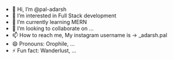 - 👋 Hi, I’m @pal-adarsh
- 👀 I’m interested in Full Stack development
- 🌱 I’m currently learning MERN
- 💞️ I’m looking to collaborate on ...
- 📫 How to reach me, My instagram username is -> _adarsh.pal
- 😄 Pronouns: Orophile, ...
- ⚡ Fun fact: Wanderlust, ...

<!---
pal-adarsh/pal-adarsh is a ✨ special ✨ repository because its `README.md` (this file) appears on your GitHub profile.
You can click the Preview link to take a look at your changes.
--->
